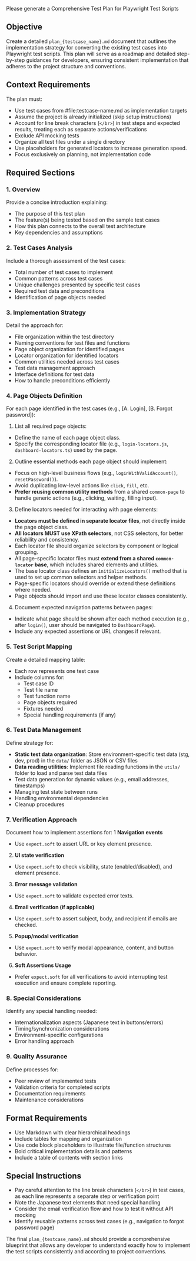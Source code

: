 Please generate a Comprehensive Test Plan for Playwright Test Scripts

## Objective
Create a detailed `plan_{testcase_name}.md` document that outlines the implementation strategy for converting the existing test cases into Playwright test scripts. This plan will serve as a roadmap and detailed step-by-step guidances for developers, ensuring consistent implementation that adheres to the project structure and conventions.

## Context Requirements
The plan must:
<!-- - Reference the established project structure from #file:structure.md -->
- Use test cases from #file:testcase-name.md as implementation targets
- Assume the project is already initialized (skip setup instructions)
- Account for line break characters (`</br>`) in test steps and expected results, treating each as separate actions/verifications
- Exclude API mocking tests
- Organize all test files under a single directory
- Use placeholders for generated locators to increase generation speed.
- Focus exclusively on planning, not implementation code

## Required Sections

### 1. Overview
Provide a concise introduction explaining:
- The purpose of this test plan
- The feature(s) being tested based on the sample test cases
- How this plan connects to the overall test architecture
- Key dependencies and assumptions

### 2. Test Cases Analysis
Include a thorough assessment of the test cases:
- Total number of test cases to implement
- Common patterns across test cases
- Unique challenges presented by specific test cases
- Required test data and preconditions
- Identification of page objects needed

### 3. Implementation Strategy
Detail the approach for:
- File organization within the test directory
- Naming conventions for test files and functions
- Page object organization for identified pages
- Locator organization for identified locators
- Common utilities needed across test cases
- Test data management approach
- Interface definitions for test data
- How to handle preconditions efficiently

### 4. Page Objects Definition
For each page identified in the test cases (e.g., [A. Login], [B. Forgot password]):
1. List all required page objects:
  - Define the name of each page object class.
  - Specify the corresponding locator file (e.g., `login-locators.js`, `dashboard-locators.ts`) used by the page.
2. Outline essential methods each page object should implement:
  - Focus on high-level business flows (e.g., `loginWithValidAccount()`, `resetPassword()`).
  - Avoid duplicating low-level actions like `click`, `fill`, etc.
  - **Prefer reusing common utility methods** from a shared `common-page` to handle generic actions (e.g., clicking, waiting, filling input).
3. Define locators needed for interacting with page elements:
  - **Locators must be defined in separate locator files**, not directly inside the page object class.
  - **All locators MUST use XPath selectors**, not CSS selectors, for better reliability and consistency.
  - Each locator file should organize selectors by component or logical grouping.
  - All page-specific locator files must **extend from a shared `common-locator` base**, which includes shared elements and utilities.
  - The base locator class defines an `initializeLocators()` method that is used to set up common selectors and helper methods.
  - Page-specific locators should override or extend these definitions where needed.
  - Page objects should import and use these locator classes consistently.
4. Document expected navigation patterns between pages:
  - Indicate what page should be shown after each method execution (e.g., after `login()`, user should be navigated to `DashboardPage`).
  - Include any expected assertions or URL changes if relevant.
### 5. Test Script Mapping
Create a detailed mapping table:
- Each row represents one test case
- Include columns for:
  * Test case ID
  * Test file name
  * Test function name
  * Page objects required
  * Fixtures needed
  * Special handling requirements (if any)

### 6. Test Data Management
Define strategy for:
- **Static test data organization**: Store environment-specific test data (stg, dev, prod) in the `data/` folder as JSON or CSV files
- **Data reading utilities**: Implement file reading functions in the `utils/` folder to load and parse test data files
- Test data generation for dynamic values (e.g., email addresses, timestamps)
- Managing test state between runs
- Handling environmental dependencies
- Cleanup procedures

### 7. Verification Approach
Document how to implement assertions for:
1 **Navigation events**  
  - Use `expect.soft` to assert URL or key element presence.
2. **UI state verification**  
  - Use `expect.soft` to check visibility, state (enabled/disabled), and element presence.
3. **Error message validation**  
  - Use `expect.soft` to validate expected error texts.
4. **Email verification (if applicable)**  
  - Use `expect.soft` to assert subject, body, and recipient if emails are checked.
5. **Popup/modal verification**  
  - Use `expect.soft` to verify modal appearance, content, and button behavior.
6. **Soft Assertions Usage**  
  - Prefer `expect.soft` for all verifications to avoid interrupting test execution and ensure complete reporting.

### 8. Special Considerations
Identify any special handling needed:
- Internationalization aspects (Japanese text in buttons/errors)
- Timing/synchronization considerations
- Environment-specific configurations
- Error handling approach

### 9. Quality Assurance
Define processes for:
- Peer review of implemented tests
- Validation criteria for completed scripts
- Documentation requirements
- Maintenance considerations

## Format Requirements
- Use Markdown with clear hierarchical headings
- Include tables for mapping and organization
- Use code block placeholders to illustrate file/function structures
- Bold critical implementation details and patterns
- Include a table of contents with section links

## Special Instructions
- Pay careful attention to the line break characters (`</br>`) in test cases, as each line represents a separate step or verification point
- Note the Japanese text elements that need special handling
- Consider the email verification flow and how to test it without API mocking
- Identify reusable patterns across test cases (e.g., navigation to forgot password page)

The final `plan_{testcase_name}.md` should provide a comprehensive blueprint that allows any developer to understand exactly how to implement the test scripts consistently and according to project conventions.